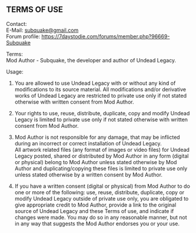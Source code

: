 TERMS OF USE
------------------------------------------------------------------------------------------------------------------------------
Contact:<br/>
E-Mail: subquake@gmail.com<br/>
Forum profile: https://7daystodie.com/forums/member.php?96669-Subquake<br/>

Terms:<br/>
Mod Author - Subquake, the developer and author of Undead Legacy.<br/>

Usage:<br/>

1. You are allowed to use Undead Legacy with or without any kind of modifications to its source material. All modifications and/or derivative works of Undead Legacy are restricted to private use only if not stated otherwise with written consent from Mod Author.

2. Your rights to use, reuse, distribute, duplicate, copy and modify Undead Legacy is limited to private use only if not stated otherwise with written consent from Mod Author.

3. Mod Author is not responsible for any damage, that may be inflicted during an incorrect or correct installation of Undead Legacy.<br/>
All artwork related files (any format of images or video files) for Undead Legacy posted, shared or distributed by Mod Author in any form (digital or physical) belong to Mod Author unless stated otherwise by Mod Author and duplicating/copying these files is limited to private use only unless stated otherwise by a written consent by Mod Author.

4. If you have a written consent (digital or physical) from Mod Author to do one or more of the following: use, reuse, distribute, duplicate, copy or modify Undead Legacy outside of private use only, you are obligated to give appropriate credit to Mod Author, provide a link to the original source of Undead Legacy and these Terms of use, and indicate if changes were made. You may do so in any reasonable manner, but not in any way that suggests the Mod Author endorses you or your use.
